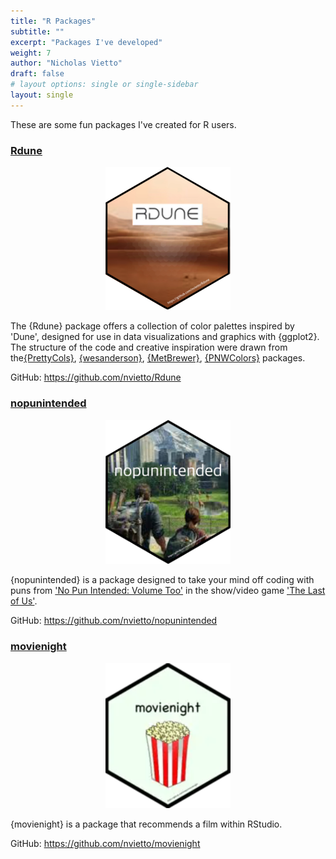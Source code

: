 ```yaml
---
title: "R Packages"
subtitle: ""
excerpt: "Packages I've developed"
weight: 7
author: "Nicholas Vietto"
draft: false
# layout options: single or single-sidebar
layout: single
---
```


These are some fun packages I've created for R users.


### [Rdune](https://github.com/nvietto/Rdune)

<p style="text-align: center;">
  <img src="Rdune.jpg" alt="Centered Image" style="width: 200px;">
</p>


The {Rdune} package offers a collection of color palettes inspired by 'Dune', designed for use in data visualizations and graphics with {ggplot2}. The structure of the code and creative inspiration were drawn from the[{PrettyCols}](https://github.com/nrennie/PrettyCols), [{wesanderson}](https://github.com/karthik/wesanderson), [{MetBrewer}](https://github.com/BlakeRMills/MetBrewer), [{PNWColors}](https://github.com/jakelawlor/PNWColors) packages.

GitHub: https://github.com/nvietto/Rdune


### [nopunintended](https://github.com/nvietto/nopunintended)

<p style="text-align: center;">
  <img src="last.jpg" alt="Centered Image" style="width: 200px;">
</p>


{nopunintended} is a package designed to take your mind off coding with puns from ['No Pun Intended: Volume Too'](https://thelastofus.fandom.com/wiki/No_Pun_Intended:_Volume_Too) in the show/video game ['The Last of Us'](https://www.hbo.com/the-last-of-us). 

GitHub: https://github.com/nvietto/nopunintended


### [movienight](https://github.com/nvietto/movienight)


<p style="text-align: center;">
  <img src="movie.jpg" alt="Centered Image"style="width: 200px;">
</p>

{movienight} is a package that recommends a film within RStudio.

GitHub: https://github.com/nvietto/movienight

